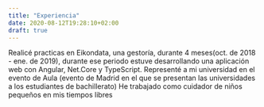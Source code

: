 ```yaml
---
title: "Experiencia"
date: 2020-08-12T19:28:10+02:00
draft: true
---
```


Realicé practicas en Eikondata, una gestoría, durante 4 meses(oct. de 2018 - ene. de 2019), durante ese periodo estuve desarrollando una aplicación web con Angular, Net.Core y TypeScript.
Representé a mi universidad en el evento de Aula (evento de Madrid en el que se presentan las universidades a los estudiantes de bachillerato)
He trabajado como cuidador de niños pequeños en mis tiempos libres
